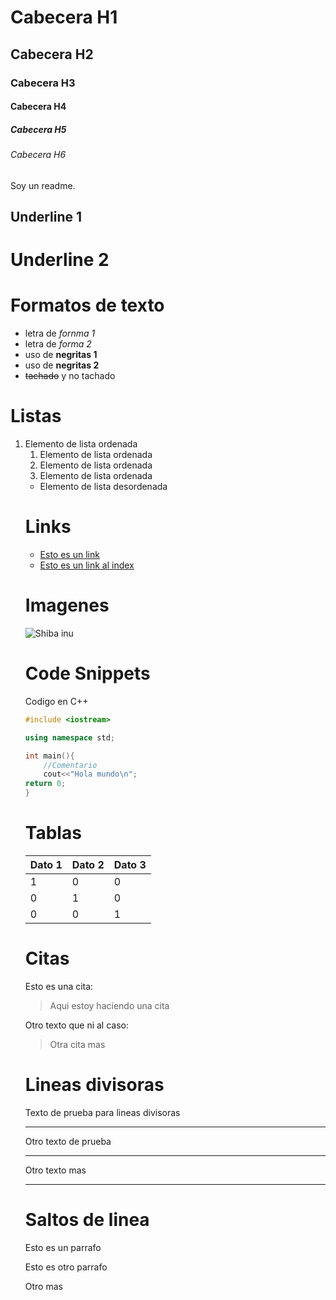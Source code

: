 # Cabecera H1 
## Cabecera H2
### Cabecera H3
#### Cabecera H4
##### Cabecera H5
###### Cabecera H6

Soy un readme.

Underline 1
-------------

Underline 2
============


# Formatos de texto 
- letra de *fornma 1*
- letra de _forma 2_
- uso de **negritas 1**
- uso de __negritas 2__
- ~~tachado~~ y no tachado

# Listas
1. Elemento de lista ordenada <ol>
1. Elemento de lista ordenada
1. Elemento de lista ordenada
1. Elemento de lista ordenada
- Elemento de lista desordenada

# Links
- [Esto es un link](https://google.com)
- [Esto es un link al index](index.html)

# Imagenes 
![Shiba inu](https://upload.wikimedia.org/wikipedia/commons/thumb/5/58/Shiba_inu_taiki.jpg/220px-Shiba_inu_taiki.jpg)

# Code Snippets 
Codigo en C++
```C++
#include <iostream>

using namespace std;

int main(){
    //Comentario
    cout<<"Hola mundo\n";
return 0;
}
```
# Tablas
| Dato 1 | Dato 2 | Dato 3 |
|--------|--------|--------|
| 1 | 0 | 0 |
| 0 | 1 | 0 |
| 0 | 0 | 1 |

# Citas

Esto es una cita:
> Aqui estoy haciendo una cita

Otro texto que ni al caso:
> Otra cita mas 

# Lineas divisoras 
Texto de prueba para lineas divisoras 

---

Otro texto de prueba

***

Otro texto mas 

___

# Saltos de linea
Esto es un parrafo

Esto es otro parrafo

Otro mas 
